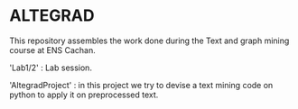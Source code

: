 # ALTEGRAD

This repository assembles the work done during the Text and graph mining course at ENS Cachan.

'Lab1/2' : Lab session.

'AltegradProject' : in this project we try to devise a text mining code on python to apply it on preprocessed text.
